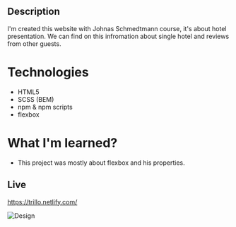 ## Description 
I'm created this website with Johnas Schmedtmann course, it's about hotel presentation. We can find on this infromation about single hotel and reviews from other guests.

# Technologies 
* HTML5
* SCSS (BEM)
* npm & npm scripts 
* flexbox 

# What I'm learned? 
* This project was mostly about flexbox and his properties. 

## Live 
https://trillo.netlify.com/

![Design](https://i.ibb.co/NN5MZZV/trillo.png)
